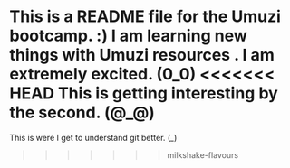 This is a README file for the Umuzi bootcamp. :)
I am learning new things with Umuzi resources . I am extremely excited. (0_0)
<<<<<<< HEAD
This is getting interesting by the second. (@_@)
=======
This is were I get to understand git better. (*_*)
>>>>>>> milkshake-flavours

